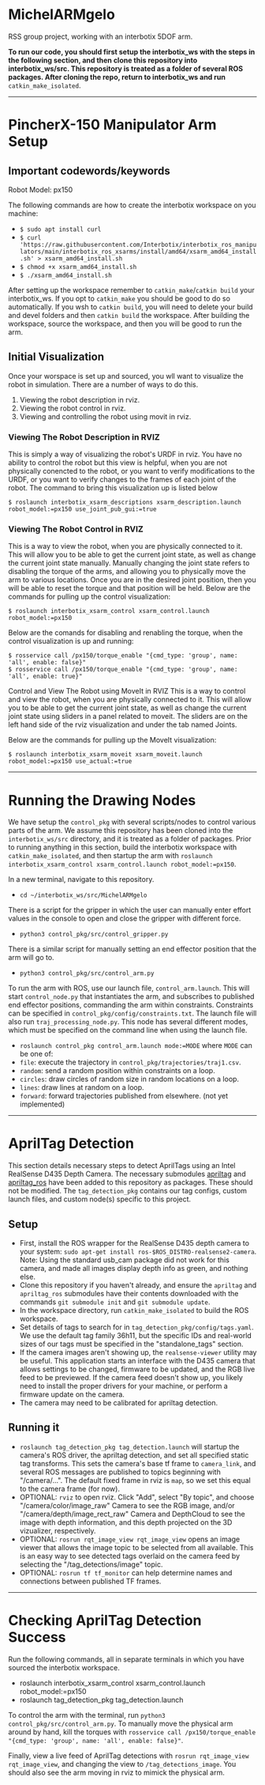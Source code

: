 # MichelARMgelo
RSS group project, working with an interbotix 5DOF arm.

**To run our code, you should first setup the interbotix_ws with the steps in the following section, and then clone this repository into interbotix_ws/src. This repository is treated as a folder of several ROS packages. After cloning the repo, return to interbotix_ws and run** `catkin_make_isolated`.

---

# PincherX-150 Manipulator Arm Setup

## Important codewords/keywords
Robot Model: px150

The following commands are how to create the interbotix workspace on you machine:

* `$ sudo apt install curl`
* `$ curl 'https://raw.githubusercontent.com/Interbotix/interbotix_ros_manipulators/main/interbotix_ros_xsarms/install/amd64/xsarm_amd64_install.sh' > xsarm_amd64_install.sh`
* `$ chmod +x xsarm_amd64_install.sh`
* `$ ./xsarm_amd64_install.sh`

After setting up the workspace remember to `catkin_make`/`catkin build` your interbotix_ws.
If you opt to `catkin_make` you should be good to do so automatically. If you wsh to `catkin build`, you will need to delete
your build and devel folders and then `catkin build` the workspace.
After building the workspace, source the workspace, and then you will be good to run the arm.

## Initial Visualization
Once your worspace is set up and sourced, you wll want to visualize the robot in simulation. There are a number of ways to do this.
1) Viewing the robot description in rviz.
2) Viewing the robot control in rviz.
3) Viewing and controlling the robot using movit in rviz.

### Viewing The Robot Description in RVIZ
This is simply a way of visualizing the robot's URDF in rviz. You have no ability to control the robot but this view is helpful, when you are not physically conencted to the robot, or you want to verify modifications to the URDF, or you want to verify changes to the frames of each joint of the robot.
The command to bring this visualization up is listed below

`$ roslaunch interbotix_xsarm_descriptions xsarm_description.launch robot_model:=px150 use_joint_pub_gui:=true`

### Viewing The Robot Control in RVIZ
This is a way to view the robot, when you are physically connected to it. This will allow you to be able to get the current joint state, as well as change the current joint state manually. Manually changing the joint state refers to disabling the torque of the arms, and allowing you to physically move the arm to various locations. Once you are in the desired joint position, then you will be able to reset the torque and that position will be held.
Below are the commands for pulling up the control visualization:

`$ roslaunch interbotix_xsarm_control xsarm_control.launch robot_model:=px150`

Below are the comands for disabling and renabling the torque, when the control visualization is up and running:

`$ rosservice call /px150/torque_enable "{cmd_type: 'group', name: 'all', enable: false}"`        
`$ rosservice call /px150/torque_enable "{cmd_type: 'group', name: 'all', enable: true}"`


Control and View The Robot using MoveIt in RVIZ
This is a way to control and view the robot, when you are physically connected to it. This will allow you to be able to get the current joint state, as well as change the current joint state using sliders in a panel related to moveit. The sliders are on the left hand side of the rviz visualization and under the tab named Joints. 

Below are the commands for pulling up the MoveIt visualization:

`$ roslaunch interbotix_xsarm_moveit xsarm_moveit.launch robot_model:=px150 use_actual:=true`

---

# Running the Drawing Nodes
We have setup the `control_pkg` with several scripts/nodes to control various parts of the arm. We assume this repository has been cloned into the `interbotix_ws/src` directory, and it is treated as a folder of packages. Prior to running anything in this section, build the interbotix workspace with `catkin_make_isolated`, and then startup the arm with `roslaunch interbotix_xsarm_control xsarm_control.launch robot_model:=px150`.

In a new terminal, navigate to this repository.
 - `cd ~/interbotix_ws/src/MichelARMgelo`

There is a script for the gripper in which the user can manually enter effort values in the console to open and close the gripper with different force.
 - `python3 control_pkg/src/control_gripper.py`

There is a similar script for manually setting an end effector position that the arm will go to.
 - `python3 control_pkg/src/control_arm.py`

To run the arm with ROS, use our launch file, `control_arm.launch`. This will start `control_node.py` that instantiates the arm, and subscribes to published end effector positions, commanding the arm within constraints. Constraints can be specified in `control_pkg/config/constraints.txt`. The launch file will also run `traj_processing_node.py`. This node has several different modes, which must be specified on the command line when using the launch file.
 - `roslaunch control_pkg control_arm.launch mode:=MODE`
where `MODE` can be one of:
 - `file`: execute the trajectory in `control_pkg/trajectories/traj1.csv`.
 - `random`: send a random position within constraints on a loop.
 - `circles`: draw circles of random size in random locations on a loop.
 - `lines`: draw lines at random on a loop.
 - `forward`: forward trajectories published from elsewhere. (not yet implemented)


---

# AprilTag Detection

This section details necessary steps to detect AprilTags using an Intel RealSense D435 Depth Camera. The necessary submodules [apriltag](https://github.com/AprilRobotics/apriltag) and [apriltag_ros](https://github.com/AprilRobotics/apriltag_ros) have been added to this repository as packages. These should not be modified. The `tag_detection_pkg` contains our tag configs, custom launch files, and custom node(s) specific to this project.

## Setup
 - First, install the ROS wrapper for the RealSense D435 depth camera to your system: `sudo apt-get install ros-$ROS_DISTRO-realsense2-camera`. Note: Using the standard usb_cam package did not work for this camera, and made all images display depth info as green, and nothing else.
 - Clone this repository if you haven't already, and ensure the `apriltag` and `apriltag_ros` submodules have their contents downloaded with the commands `git submodule init` and `git submodule update`.
 - In the workspace directory, run `catkin_make_isolated` to build the ROS workspace.
 - Set details of tags to search for in `tag_detection_pkg/config/tags.yaml`. We use the default tag family 36h11, but the specific IDs and real-world sizes of our tags must be specified in the "standalone_tags" section.
 - If the camera images aren't showing up, the `realsense-viewer` utility may be useful. This application starts an interface with the D435 camera that allows settings to be changed, firmware to be updated, and the RGB live feed to be previewed. If the camera feed doesn't show up, you likely need to install the proper drivers for your machine, or perform a firmware update on the camera.
 - The camera may need to be calibrated for apriltag detection.

## Running it
 - `roslaunch tag_detection_pkg tag_detection.launch` will startup the camera's ROS driver, the apriltag detection, and set all specified static tag transforms. This sets the camera's base tf frame to `camera_link`, and several ROS messages are published to topics beginning with "/camera/...". The default fixed frame in rviz is `map`, so we set this equal to the camera frame (for now). 
 - OPTIONAL: `rviz` to open rviz. Click "Add", select "By topic", and choose "/camera/color/image_raw" Camera to see the RGB image, and/or "/camera/depth/image_rect_raw" Camera and DepthCloud to see the image with depth information, and this depth projected on the 3D vizualizer, respectively.
 - OPTIONAL: `rosrun rqt_image_view rqt_image_view` opens an image viewer that allows the image topic to be selected from all available. This is an easy way to see detected tags overlaid on the camera feed by selecting the "/tag_detections/image" topic.
 - OPTIONAL: `rosrun tf tf_monitor` can help determine names and connections between published TF frames.

---

# Checking AprilTag Detection Success
Run the following commands, all in separate terminals in which you have sourced the interbotix workspace.
 - roslaunch interbotix_xsarm_control xsarm_control.launch robot_model:=px150
 - roslaunch tag_detection_pkg tag_detection.launch

To control the arm with the terminal, run `python3 control_pkg/src/control_arm.py`. To manually move the physical arm around by hand, kill the torques with `rosservice call /px150/torque_enable "{cmd_type: 'group', name: 'all', enable: false}"`.

Finally, view a live feed of AprilTag detections with `rosrun rqt_image_view rqt_image_view`, and changing the view to `/tag_detections_image`. You should also see the arm moving in rviz to mimick the physical arm.
